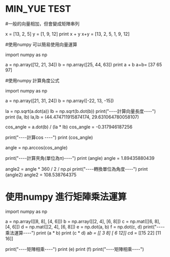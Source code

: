 MIN_YUE TEST
=========================


#一般的向量相加，但會變成矩陣串列

x = [13, 2, 5]
y = [1, 9, 12]
print x + y
x+y = [13, 2, 5, 1, 9, 12]

#使用numpy 可以簡易使用向量運算

import numpy as np

a = np.array([12, 21, 34])
b = np.array([25, 44, 63])
print a + b
a+b= [37 65 97]

#使用numpy 計算角度公式

import numpy as np

a = np.array([21, 31, 24])
b = np.array([-22, 13, -15])

la = np.sqrt(a.dot(a))
lb = np.sqrt(b.dot(b))
print("----計算向量長度----")
print (la, lb)
la,lb = (44.474711915874174, 29.631064780058107)

cos_angle = a.dot(b) / (la * lb)
cos_angle = -0.317946187256

print("----計算cos ----")
print (cos_angle)

angle = np.arccos(cos_angle)


print("----計算夾角(單位為π)----")
print (angle)
angle = 1.89435880439


angle2 = angle * 360 / 2 / np.pi
print("----轉換單位為角度----")
print (angle2)
angle2 = 108.538764375


# 使用numpy 進行矩陣乘法運算

import numpy as np

a = np.array([[8, 8], [4, 6]])
b = np.array([[2, 4], [6, 8]])
c = np.mat([[6, 8], [4, 6]])
d = np.mat([[2, 4], [6, 8]])
e = np.dot(a, b)
f = np.dot(c, d)
print("----乘法運算----")
print (a * b)
print (c * d)
a*b =
[[ 3  8]
 [ 6 12]]
c*d =
[[15 22]
 [11 16]]

print("----矩陣相乘----")
print (e)
print (f)
print("----矩陣相乘----")